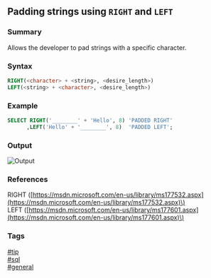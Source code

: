 ## Padding strings using `RIGHT` and `LEFT`

### Summary 
Allows the developer to pad strings with a specific character.

### Syntax
```sql
RIGHT(<character> + <string>, <desire_length>)
LEFT(<string> + <character>, <desire_length>)
```

### Example
```sql
SELECT RIGHT('________' + 'Hello', 8) 'PADDED RIGHT'
      ,LEFT('Hello' + '________', 8)  'PADDED LEFT';
```

### Output
![Output](https://cloud.githubusercontent.com/assets/19519411/21567777/76fcc550-ce74-11e6-90bd-079f14a9e0fc.png)

### References
RIGHT \([https://msdn.microsoft.com/en-us/library/ms177532.aspx](https://msdn.microsoft.com/en-us/library/ms177532.aspx)\)  
LEFT \([https://msdn.microsoft.com/en-us/library/ms177601.aspx](https://msdn.microsoft.com/en-us/library/ms177601.aspx)\)  

### Tags
[#tip](../../tips.md)  
[#sql](../sql.md)  
[#general](general.md)  